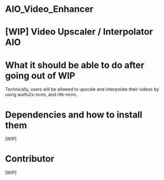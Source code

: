 # AIO_Video_Enhancer
# [WIP] Video Upscaler / Interpolator AIO

# What it should be able to do after going out of WIP
Technically, users will be allowed to upscale and interpolate their videos by using waifu2x-ncnn, and rife-ncnn.

# Dependencies and how to install them
[WIP]

# Contributor
[WIP]
